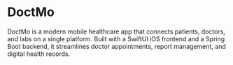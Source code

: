 # DoctMo
DoctMo is a modern mobile healthcare app that connects patients, doctors, and labs on a single platform. Built with a SwiftUI iOS frontend and a Spring Boot backend, it streamlines doctor appointments, report management, and digital health records.
